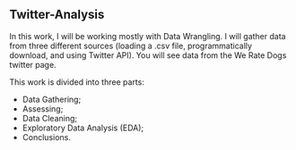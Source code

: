 ## Twitter-Analysis

In this work, I will be working mostly with Data Wrangling. I will gather data from three different sources (loading a .csv file, programmatically download, and using Twitter API). You will see data from the We Rate Dogs twitter page.

This work is divided into three parts:


- Data Gathering;
- Assessing;
- Data Cleaning;
- Exploratory Data Analysis (EDA);
- Conclusions.

